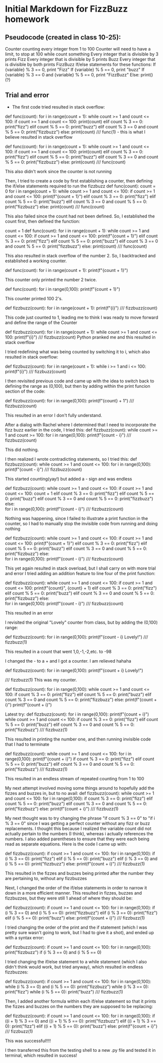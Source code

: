 # Initial Markdown for FizzBuzz homework

## Pseudocode (created in class 10-25):
Counter counting every integer from 1 to 100
  Counter will need to have a limit, to stop at 100
  while count something
Every integer that is divisible by 3 prints Fizz
Every integer that is divisible by 5 prints Buzz
Every integer that is divisible by both prints FizzBuzz
  If/else statements for these functions:
    If {variable} % 3 == 0, print "Fizz"
    If {variable} % 5 == 0, print "buzz"
    If {variable} % 3 == 0 and {variable} % 5 == 0, print "FizzBuzz"
    Else: print() (?)
## Trial and error
- The first code tried resulted in stack overflow:

def func(count):
	for i in range(count + 1):
		while count >= 1 and count <= 100:
			if count >= 1 and count <= 100:
				print(count)
			elif count % 3 == 0:
				print("fizz")
			elif count % 5 == 0:
				print("buzz")
			elif count % 3 == 0 and count % 5 == 0:
				print("fizzbuzz")
			else: print(count)
///
func(1) - this is what I believe resulted in stack overflow

def func(count):
	for i in range(count + 1):
		while count >= 1 and count <= 100:
			if count >= 1 and count <= 100:
				print(count)
			elif count % 3 == 0:
				print("fizz")
			elif count % 5 == 0:
				print("buzz")
			elif count % 3 == 0 and count % 5 == 0:
				print("fizzbuzz")
			else: print(count)
///
func(count)

This also didn't work since the counter is not running

Then, I tried to create a code by first establishing a counter, then defining the if/else statements required to run the fizzbuzz
def func(count):
	count = 0
	for i in range(count + 1):
		while count >= 1 and count <= 100:
			if count >= 1 and count <= 100:
				print(f"{count + 1}")
			elif count % 3 == 0:
				print("fizz")
			elif count % 5 == 0:
				print("buzz")
			elif count % 3 == 0 and count % 5 == 0:
				print("fizzbuzz")
			else:
				print(count)
///
func(count)

This also failed since the count had not been defined. So, I established the count first, then defined the function:

count = 1
def func(count):
	for i in range(count + 1):
		while count >= 1 and count <= 100:
			if count >= 1 and count <= 100:
				print(f"{count + 1}")
			elif count % 3 == 0:
				print("fizz")
			elif count % 5 == 0:
				print("buzz")
			elif count % 3 == 0 and count % 5 == 0:
				print("fizzbuzz")
			else:
				print(count)
///
func(count)

This also resulted in stack overflow of the number 2. So, I backtracked and established a working counter.

def func(count):
 for i in range(count + 1):
   print(f"{count + 1}")

This counter only printed the number 2 twice.

def func(count):
	for i in range(0,100):
		print(f"{count + 1}")

This counter printed 100 2's.

def fizzbuzz(count):
	for i in range(count + 1):
		print(f"{i}")
///
fizzbuzz(count)

This code just counted to 1, leading me to think I was ready to move forward and define the range of the Counter

def fizzbuzz(count):
	for i in range(count + 1):
		while count >= 1 and count <= 100:
			print(f"{i}")
///
fizzbuzz(count)
Python pranked me and this resulted in stack overflow

I tried redefining what was being counted by switching it to i, which also resulted in stack overflow:

def fizzbuzz(count):
	for i in range(count + 1):
		while i >= 1 and i <= 100:
			print(f"{i}")
///
fizzbuzz(count)

I then revisited previous code and came up with the idea to switch back to defining the range as (0,100), but then by adding within the print funcion section of the code:

def fizzbuzz(count):
	for i in range(0,100):
		print(f"{count} + 1")
///
fizzbuzz(count)

This resulted in an error I don't fully understand.

After a dialog with Rachel where I determined that I need to incorporate the fizz buzz earlier in the code, I tried this:
def fizzbuzz(count):
	while count >= 1 and count >= 100:
		for i in range(0,100):
			print(f"{count - i}")
///
fizzbuzz(count)

This did nothing.

I then realized I wrote contradicting statements, so I tried this:
def fizzbuzz(count):
	while count >= 1 and count <= 100:
		for i in range(0,100):
			print(f"{count - i}")
///
fizzbuzz(count)

This started counting(yay!) but added a - sign and was endless

def fizzbuzz(count):
	while count >= 1 and count <= 100:
		if count >= 1 and count <= 100:
			count + 1
		elif count % 3 == 0:
			print("fizz")
		elif count % 5 == 0:
			print("buzz")
		elif count % 3 == 0 and count % 5 == 0:
			print("fizzbuzz")
		else:		
			for i in range(0,100):
				print(f"{count - i}")
///
fizzbuzz(count)

Nothing was happening, since I failed to illustrate a print function in the counter, so I had to manually stop the invisible code from running and doing nothing

def fizzbuzz(count):
	while count >= 1 and count <= 100:
		if count >= 1 and count <= 100:
			print(f"{count + 1}")
		elif count % 3 == 0:
			print("fizz")
		elif count % 5 == 0:
			print("buzz")
		elif count % 3 == 0 and count % 5 == 0:
			print("fizzbuzz")
		else:		
			for i in range(0,100):
				print(f"{count - i}")
///
fizzbuzz(count)

This yet again resulted in stack overload, but I shall carry on with more trial and error
I tried adding an addition feature to line four of the print function:

def fizzbuzz(count):
	while count >= 1 and count <= 100:
		if count >= 1 and count <= 100:
			print(f"{count}", {count} + 1)
		elif count % 3 == 0:
			print("fizz")
		elif count % 5 == 0:
			print("buzz")
		elif count % 3 == 0 and count % 5 == 0:
			print("fizzbuzz")
		else:		
			for i in range(0,100):
				print(f"{count - i}")
///
fizzbuzz(count)

This resulted in an error

I revisited the original "Lovely" counter from class, but by adding the (0,100) range:

def fizzbuzz(count):
	for i in range(0,100):
		print(f"{count - i} Lovely!")
///
fizzbuzz(1)

This resulted in a count that went 1,0,-1,-2,etc. to -98

I changed the - to a + and I got a counter. I am relieved hahaha

def fizzbuzz(count):
	for i in range(0,100):
		print(f"{count + i} Lovely!")

///
fizzbuzz(1)
This was my counter.

def fizzbuzz(count):
	for i in range(0,100):
		while count >= 1 and count <= 100:
			if count % 3 == 0:
				print("fizz")
			elif count % 5 == 0:
				print("buzz")
			elif count % 3 == 0 and count % 5 == 0:
				print("fizzbuzz")
			else:
				print(f"{count + i}")
		print(f"{count + i}")

Latest try:
def fizzbuzz(count):
	for i in range(0,100):
		print(f"{count + i}")
		while count >= 1 and count <= 100:
			if count % 3 == 0:
				print("fizz")
			elif count % 5 == 0:
				print("buzz")
			elif count % 3 == 0 and count % 5 == 0:
				print("fizzbuzz")
///
fizzbuzz(1)

This resulted in printing the number one, and then running invisible code that I had to terminate

def fizzbuzz(count):
	while count >= 1 and count <= 100:
		for i in range(0,100):
			print(f"{count + i}")
		if count % 3 == 0:
			print("fizz")
		elif count % 5 == 0:
			print("buzz")
		elif count % 3 == 0 and count % 5 == 0:
			print("fizzbuzz")
///
fizzbuzz(1)

This resulted in an endless stream of repeated counting from 1 to 100

My next attempt involved moving some things around to hopefully add the fizzes and buzzes in, but to no avail:
def fizzbuzz(count):
	while count >= 1 and count <= 100:
		for i in range(0,100):
			if count % 3 == 0:
				print("fizz")
			elif count % 5 == 0:
				print("buzz")
			elif count % 3 == 0 and count % 5 == 0:
				print("fizzbuzz")
			else:
				print(f"{count + i}")
///
fizzbuzz(1)

My next thought was to try changing the phrase "if count % 3 == 0" to "if i % 3 == 0" since I was getting a perfect counter without any fizz or buzz replacements. I thought this because I realized the variable count did not actually pertain to the numbers (I think), whereas i actually references the numbers. I also added parentheses to ensure that they were each being read as separate equations. Here is the code I came up with:

def fizzbuzz(count):
	if count >= 1 and count <= 100:
		for i in range(0,100):
			if (i % 3 == 0):
				print("fizz")
			elif (i % 5 == 0):
				print("buzz")
			elif (i % 3 == 0) and (i % 5 == 0):
				print("fizzbuzz")
			else:
				print(f"{count + i}")
///
fizzbuzz(1)

This resulted in the fizzes and buzzes being printed after the number they are pertaining to, without any fizzbuzzes

Next, I changed the order of the if/else statements in order to narrow it down in a more efficient manner. This resulted in fizzes, buzzes and fizzbuzzes, but they were still 1 ahead of where they should be:

def fizzbuzz(count):
	if count >= 1 and count <= 100:
		for i in range(0,100):
			if (i % 3 == 0) and (i % 5 == 0):
				print("fizzbuzz")
			elif (i % 3 == 0):
				print("fizz")
			elif (i % 5 == 0):
				print("buzz")
			else:
				print(f"{count + i}")
///
fizzbuzz(1)

I tried changing the order of the print and the if statement (which I was pretty sure wasn't going to work, but I had to give it a shot), and ended up with a syntax error:

def fizzbuzz(count):
	if count >= 1 and count <= 100:
		for i in range(0,100):
			print("fizzbuzz") if (i % 3 == 0) and (i % 5 == 0)

I tried changing the if/else statement to a while statement (which I also didn't think would work, but tried anyway), which resulted in endless fizzbuzzes:

def fizzbuzz(count):
	if count >= 1 and count <= 100:
		for i in range(0,100):
			while (i % 3 == 0) and (i % 5 == 0):
				print("fizzbuzz")
			while (i % 3 == 0):
				print("fizz")
			while (i % 5 == 0):
				print("buzz")
///
fizzbuzz(1)

Then, I added another formula within each if/else statement so that it prints the fizzes and buzzes on the numbers they are supposed to be replacing:

def fizzbuzz(count):
	if count >= 1 and count <= 100:
		for i in range(0,100):
			if ((i + 1) % 3 == 0) and ((i + 1) % 5 == 0):
				print("fizzbuzz")
			elif ((i + 1) % 3 == 0):
				print("fizz")
			elif ((i + 1) % 5 == 0):
				print("buzz")
			else:
				print(f"{count + i}")
///
fizzbuzz(1)

This was successful!!!!

I then transferred this from the testing shell to a new .py file and tested it in terminal, which resulted in success!
